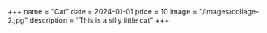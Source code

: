 +++
name = "Cat"
date = 2024-01-01
price = 10
image = "/images/collage-2.jpg"
description = "This is a silly little cat"
+++
